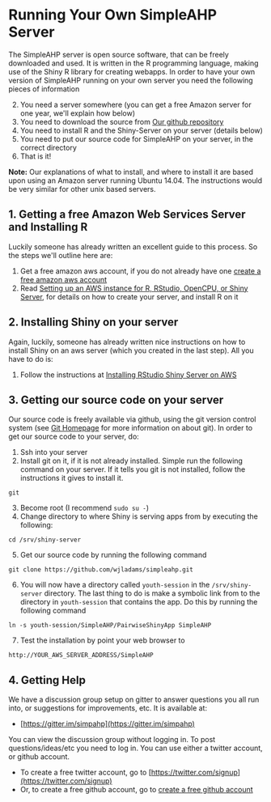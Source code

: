 # Running Your Own SimpleAHP Server
The SimpleAHP server is open source software, that can be freely downloaded and used.  It is written in the R programming language, making use of the Shiny R library for creating webapps. In order to have your own version of SimpleAHP running on your own server you need the following pieces of information

2. You need a server somewhere (you can get a free Amazon server for one year, we'll explain how below)
1. You need to download the source from [Our github repository](https://github.com/wjladams/simpleahp)
3. You need to install R and the Shiny-Server on your server (details below)
4. You need to put our source code for SimpleAHP on your server, in the correct directory
5. That is it!

**Note:** Our explanations of what to install, and where to install it are based upon using an Amazon server running Ubuntu 14.04.  The instructions would be very similar for other unix based servers.

## 1. Getting a free Amazon Web Services Server and Installing R

Luckily someone has already written an excellent guide to this process. So the steps we'll outline here are:

1. Get a free amazon aws account, if you do not already have one [create a free amazon aws account](https://aws.amazon.com/)
2. Read [Setting up an AWS instance for R, RStudio, OpenCPU, or Shiny Server](http://ipub.com/aws/), for details on how to create your server, and install R on it

## 2. Installing Shiny on your server

Again, luckily, someone has already written nice instructions on how to install Shiny on an aws server (which you created in the last step).  All you have to do is:

1. Follow the instructions at [Installing RStudio Shiny Server on AWS](http://www.r-bloggers.com/installing-rstudio-shiny-server-on-aws/)

## 3. Getting our source code on your server
Our source code is freely available via github, using the git version control system (see [Git Homepage](https://git-scm.com/) for more information on about git).  In order to get our source code to your server, do:

1. Ssh into your server
2. Install git on it, if it is not already installed.  Simple run the following command on your server.  If it tells you git is not installed, follow the instructions it gives to install it.

  ```
  git
  ```
3. Become root (I recommend `sudo su -`)
4. Change directory to where Shiny is serving apps from by executing the following:

  ```
  cd /srv/shiny-server
  ```
5. Get our source code by running the following command

  ```
  git clone https://github.com/wjladams/simpleahp.git
  ```
6. You will now have a directory called `youth-session` in the `/srv/shiny-server` directory.  The last thing to do is make a symbolic link from to the directory in `youth-session` that contains the app.  Do this by running the following command

  ```
  ln -s youth-session/SimpleAHP/PairwiseShinyApp SimpleAHP
  ```
7. Test the installation by point your web browser to

  ```
  http://YOUR_AWS_SERVER_ADDRESS/SimpleAHP
  ```

## 4. Getting Help
We have a discussion group setup on gitter to answer questions you all run into, or suggestions for improvements, etc.  It is available at:

* [https://gitter.im/simpahp](https://gitter.im/simpahp)

You can view the discussion group without logging in.  To post questions/ideas/etc you need to log in.  You can use either a twitter account, or github account.

* To create a free twitter account, go to [https://twitter.com/signup](https://twitter.com/signup)
* Or, to create a free github account, go to [create a free github account](https://github.com/join?source=header-home)
